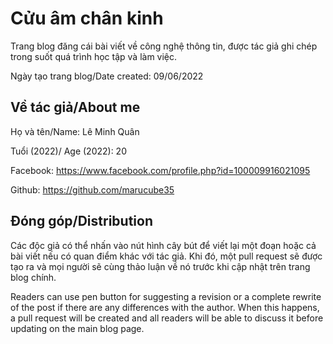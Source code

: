 # Cửu âm chân kinh
Trang blog đăng cái bài viết về công nghệ thông tin, được tác giả ghi chép trong suốt quá trình học tập và làm việc. 

Ngày tạo trang blog/Date created: 09/06/2022

## Về tác giả/About me
Họ và tên/Name: Lê Minh Quân

Tuổi (2022)/ Age (2022): 20

Facebook: https://www.facebook.com/profile.php?id=100009916021095

Github: https://github.com/marucube35

## Đóng góp/Distribution
Các độc giả có thể nhấn vào nút hình cây bút để viết lại một đoạn hoặc cả bài viết nếu có quan điểm khác với tác giả. Khi đó, một pull request sẽ được tạo ra và mọi người sẽ cùng thảo luận về nó trước khi cập nhật trên trang blog chính.

Readers can use pen button for suggesting a revision or a complete rewrite of the post if there are any differences with the author. When this happens, a pull request will be created and all readers will be able to discuss it before updating on the main blog page.